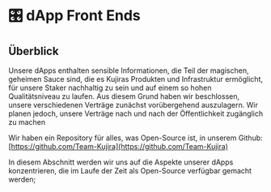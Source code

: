 # 🎛 dApp Front Ends

## Überblick

Unsere dApps enthalten sensible Informationen, die Teil der magischen, geheimen Sauce sind, die es Kujiras Produkten und Infrastruktur ermöglicht, für unsere Staker nachhaltig zu sein und auf einem so hohen Qualitätsniveau zu laufen. Aus diesem Grund haben wir beschlossen, unsere verschiedenen Verträge zunächst vorübergehend auszulagern. Wir planen jedoch, unsere Verträge nach und nach der Öffentlichkeit zugänglich zu machen&#x20;

Wir haben ein Repository für alles, was Open-Source ist, in unserem Github: [https://github.com/Team-Kujira](https://github.com/Team-Kujira)

In diesem Abschnitt werden wir uns auf die Aspekte unserer dApps konzentrieren, die im Laufe der Zeit als Open-Source verfügbar gemacht werden;
